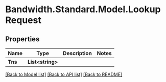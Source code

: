 
# Bandwidth.Standard.Model.LookupRequest

## Properties

Name | Type | Description | Notes
------------ | ------------- | ------------- | -------------
**Tns** | **List&lt;string&gt;** |  | 

[[Back to Model list]](../README.md#documentation-for-models)
[[Back to API list]](../README.md#documentation-for-api-endpoints)
[[Back to README]](../README.md)

